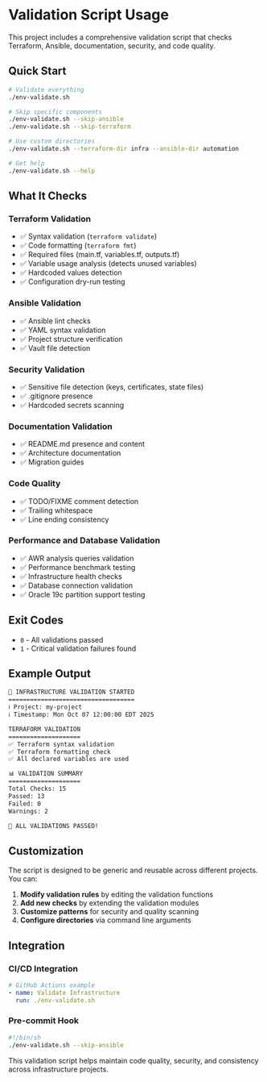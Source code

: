 # Validation Script Usage

This project includes a comprehensive validation script that checks Terraform, Ansible, documentation, security, and code quality.

## Quick Start

```bash
# Validate everything
./env-validate.sh

# Skip specific components
./env-validate.sh --skip-ansible
./env-validate.sh --skip-terraform

# Use custom directories
./env-validate.sh --terraform-dir infra --ansible-dir automation

# Get help
./env-validate.sh --help
```

## What It Checks

### Terraform Validation

- ✅ Syntax validation (`terraform validate`)
- ✅ Code formatting (`terraform fmt`)
- ✅ Required files (main.tf, variables.tf, outputs.tf)
- ✅ Variable usage analysis (detects unused variables)
- ✅ Hardcoded values detection
- ✅ Configuration dry-run testing

### Ansible Validation

- ✅ Ansible lint checks
- ✅ YAML syntax validation
- ✅ Project structure verification
- ✅ Vault file detection

### Security Validation

- ✅ Sensitive file detection (keys, certificates, state files)
- ✅ .gitignore presence
- ✅ Hardcoded secrets scanning

### Documentation Validation

- ✅ README.md presence and content
- ✅ Architecture documentation
- ✅ Migration guides

### Code Quality

- ✅ TODO/FIXME comment detection
- ✅ Trailing whitespace
- ✅ Line ending consistency

### Performance and Database Validation

- ✅ AWR analysis queries validation
- ✅ Performance benchmark testing
- ✅ Infrastructure health checks
- ✅ Database connection validation
- ✅ Oracle 19c partition support testing

## Exit Codes

- `0` - All validations passed
- `1` - Critical validation failures found

## Example Output

```bash
🚀 INFRASTRUCTURE VALIDATION STARTED
===================================
ℹ Project: my-project
ℹ Timestamp: Mon Oct 07 12:00:00 EDT 2025

TERRAFORM VALIDATION
====================
✅ Terraform syntax validation
✅ Terraform formatting check
✅ All declared variables are used

📊 VALIDATION SUMMARY
====================
Total Checks: 15
Passed: 13
Failed: 0
Warnings: 2

🎉 ALL VALIDATIONS PASSED!
```

## Customization

The script is designed to be generic and reusable across different projects. You can:

1. **Modify validation rules** by editing the validation functions
2. **Add new checks** by extending the validation modules
3. **Customize patterns** for security and quality scanning
4. **Configure directories** via command line arguments

## Integration

### CI/CD Integration

```yaml
# GitHub Actions example
- name: Validate Infrastructure
  run: ./env-validate.sh
```

### Pre-commit Hook

```bash
#!/bin/sh
./env-validate.sh --skip-ansible
```

This validation script helps maintain code quality, security, and consistency across infrastructure projects.
